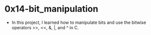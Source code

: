 # 0x14-bit_manipulation

- In this project, I learned how to manipulate bits and use the bitwise operators >>, <<, &, |, and ^ in C.
